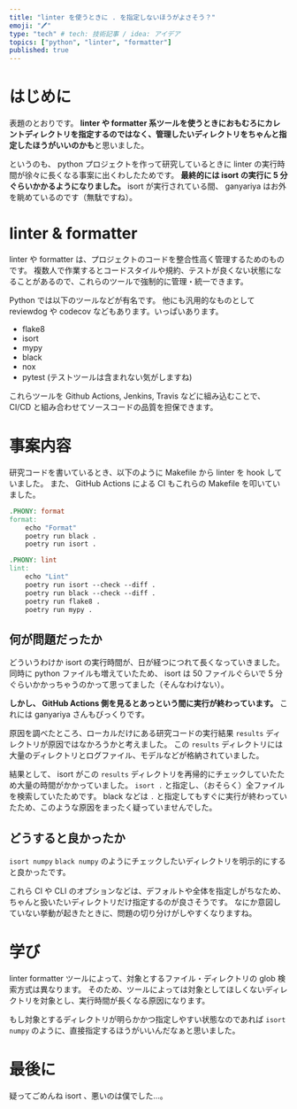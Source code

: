 ```yaml
---
title: "linter を使うときに . を指定しないほうがよさそう？"
emoji: "🖊️"
type: "tech" # tech: 技術記事 / idea: アイデア
topics: ["python", "linter", "formatter"]
published: true
---
```


# はじめに

表題のとおりです。
**linter や formatter 系ツールを使うときにおもむろにカレントディレクトリを指定するのではなく、管理したいディレクトリをちゃんと指定したほうがいいのかも**と思いました。

というのも、 python プロジェクトを作って研究しているときに linter の実行時間が徐々に長くなる事案に出くわしたためです。
**最終的には isort の実行に 5 分ぐらいかかるようになりました。**
isort が実行されている間、 ganyariya はお外を眺めているのです（無駄ですね）。

# linter & formatter

linter や formatter は、プロジェクトのコードを整合性高く管理するためのものです。
複数人で作業するとコードスタイルや規約、テストが良くない状態になることがあるので、これらのツールで強制的に管理・統一できます。

Python では以下のツールなどが有名です。
他にも汎用的なものとして reviewdog や codecov などもあります。いっぱいあります。

- flake8
- isort
- mypy
- black
- nox
- pytest (テストツールは含まれない気がしますね)

これらツールを Github Actions, Jenkins, Travis などに組み込むことで、 CI/CD と組み合わせてソースコードの品質を担保できます。

# 事案内容

研究コードを書いているとき、以下のように Makefile から linter を hook していました。
また、 GitHub Actions による CI もこれらの Makefile を叩いていました。

```Makefile
.PHONY: format
format:
	echo "Format"
	poetry run black .
	poetry run isort .

.PHONY: lint
lint:
	echo "Lint"
	poetry run isort --check --diff .
	poetry run black --check --diff .
	poetry run flake8 .
	poetry run mypy .
```

## 何が問題だったか

どういうわけか isort の実行時間が、日が経つにつれて長くなっていきました。
同時に python ファイルも増えていたため、 isort は 50 ファイルぐらいで 5 分ぐらいかかっちゃうのかって思ってました（そんなわけない）。

**しかし、 GitHub Actions 側を見るとあっという間に実行が終わっています。**
これには ganyariya さんもびっくりです。

原因を調べたところ、ローカルだけにある研究コードの実行結果 `results` ディレクトリが原因ではなかろうかと考えました。
この `results` ディレクトリには大量のディレクトリとログファイル、モデルなどが格納されていました。

結果として、 isort がこの `results` ディレクトリを再帰的にチェックしていたため大量の時間がかかっていました。
`isort .` と指定し、（おそらく）全ファイルを検索していたためです。
black などは `.` と指定してもすぐに実行が終わっていたため、このような原因をまったく疑っていませんでした。

## どうすると良かったか

`isort numpy` `black numpy` のようにチェックしたいディレクトリを明示的にすると良かったです。

これら CI や CLI のオプションなどは、デフォルトや全体を指定しがちなため、ちゃんと扱いたいディレクトリだけ指定するのが良さそうです。
なにか意図していない挙動が起きたときに、問題の切り分けがしやすくなりますね。

# 学び

linter formatter ツールによって、対象とするファイル・ディレクトリの glob 検索方式は異なります。
そのため、ツールによっては対象としてほしくないディレクトリを対象とし、実行時間が長くなる原因になります。

もし対象とするディレクトリが明らかかつ指定しやすい状態なのであれば `isort numpy` のように、直接指定するほうがいいんだなぁと思いました。

# 最後に

疑ってごめんね isort 、悪いのは僕でした...。
